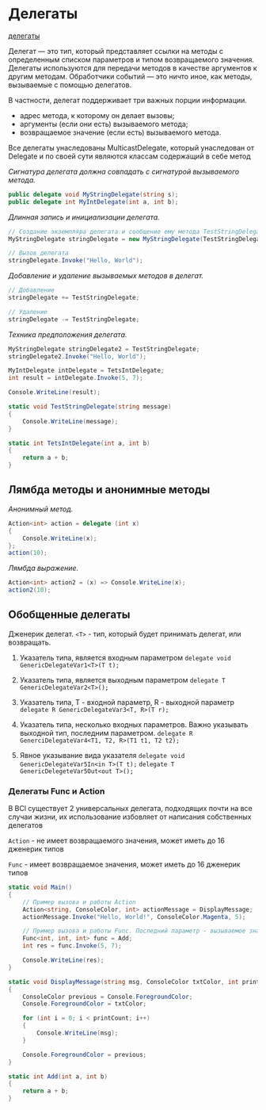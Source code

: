 # Делегаты

[делегаты](https://docs.microsoft.com/ru-ru/dotnet/csharp/programming-guide/delegates/)

Делегат — это тип, который представляет ссылки на методы с определенным списком параметров и типом возвращаемого значения. Делегаты используются для передачи методов в качестве аргументов к другим методам. Обработчики событий — это ничто иное, как методы, вызываемые с помощью делегатов.

В частности, делегат поддерживает три важных порции информации.

- адрес метода, к которому он делает вызовы;
- аргументы (если они есть) вызываемого метода;
- возвращаемое значение (если есть) вызываемого метода.

Все делегаты унаследованы MulticastDelegate, который унаследован от Delegate и по своей сути являются классам содержащий в себе метод

*Сигнатура делегата должна совпадать с сигнатурой вызываемого метода.*

```c#
public delegate void MyStringDelegate(string s);
public delegate int MyIntDelegate(int a, int b);
```

*Длинная запись и инициализации делегата.*

```c#
// Создание экземпляра делегата и сообщение ему метода TestStringDelegate
MyStringDelegate stringDelegate = new MyStringDelegate(TestStringDelegate);

// Вызов делегата
stringDelegate.Invoke("Hello, World");
```

*Добавление и удаление вызываемых методов в делегат.*

```c#
// Добавление 
stringDelegate += TestStringDelegate;

// Удаление
stringDelegate -= TestStringDelegate;
```

*Техника предположения делегата.*

```c#
MyStringDelegate stringDelegate2 = TestStringDelegate;
stringDelegate2.Invoke("Hello, World");

MyIntDelegate intDelegate = TetsIntDelegate;
int result = intDelegate.Invoke(5, 7);

Console.WriteLine(result);

static void TestStringDelegate(string message)
{
    Console.WriteLine(message);
}

static int TetsIntDelegate(int a, int b)
{
    return a + b;
}
```

## Лямбда методы и анонимные методы

*Анонимный метод.*

```c#
Action<int> action = delegate (int x)
{
    Console.WriteLine(x);
};
action(10);
```

*Лямбда выражение.*

```c#
Action<int> action2 = (x) => Console.WriteLine(x);
action2(10);
```

## Обобщенные делегаты

Дженерик делегат. `<T>` - тип, который будет принимать делегат, или возвращать.

1. Указатель типа, является входным параметром
`delegate void GenericDelegateVar1<T>(T t);`

2. Указатель типа, является выходным параметром
`delegate T GenericDelegateVar2<T>();`

3. Указатель типа, T - входной параметр, R - выходной параметр
`delegate R GenericDelegateVar3<T, R>(T r);`

4. Указатель типа, несколько входных параметров. Важно указывать выходной тип, последним параметром.
`delegate R GenerciDelegateVar4<T1, T2, R>(T1 t1, T2 t2);`

5. Явное указывание вида указателя
`delegate void GenericDelegateVar5In<in T>(T t);`
`delegate T GenericDelegeteVar5Out<out T>();`

### Делегаты Func и Action

В BCl существует 2 универсальных делегата, подходящих почти на все случаи жизни, их использование избовляет от написания собственных делегатов

`Action` - не имеет возвращаемого значения, может иметь до 16 дженерик типов

`Func` -  имеет возвращаемое значения, может иметь до 16 дженерик типов

```c#
static void Main()
{
    // Пример вызова и работы Action
    Action<string, ConsoleColor, int> actionMessage = DisplayMessage;
    actionMessage.Invoke("Hello, World!", ConsoleColor.Magenta, 5);

    // Пример вызова и работы Func. Последний параметр - вызываемое значение
    Func<int, int, int> func = Add;
    int res = func.Invoke(5, 7);

    Console.WriteLine(res);
}

static void DisplayMessage(string msg, ConsoleColor txtColor, int printCount)
{
    ConsoleColor previous = Console.ForegroundColor;
    Console.ForegroundColor = txtColor;

    for (int i = 0; i < printCount; i++)
    {
        Console.WriteLine(msg);
    }

    Console.ForegroundColor = previous;
}

static int Add(int a, int b)
{
    return a + b;
}
```
